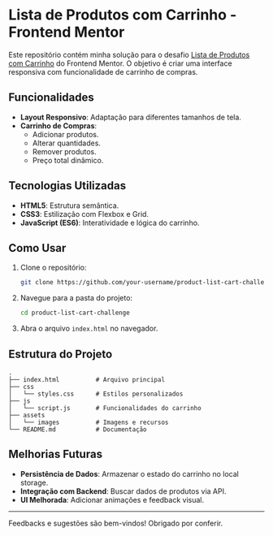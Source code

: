 # Lista de Produtos com Carrinho - Frontend Mentor

Este repositório contém minha solução para o desafio [Lista de Produtos com Carrinho](https://www.frontendmentor.io/challenges/product-list-with-cart-5MmqLVAp_d) do Frontend Mentor. O objetivo é criar uma interface responsiva com funcionalidade de carrinho de compras.

## Funcionalidades
- **Layout Responsivo**: Adaptação para diferentes tamanhos de tela.
- **Carrinho de Compras**:
  - Adicionar produtos.
  - Alterar quantidades.
  - Remover produtos.
  - Preço total dinâmico.

## Tecnologias Utilizadas
- **HTML5**: Estrutura semântica.
- **CSS3**: Estilização com Flexbox e Grid.
- **JavaScript (ES6)**: Interatividade e lógica do carrinho.

## Como Usar
1. Clone o repositório:
   ```bash
   git clone https://github.com/your-username/product-list-cart-challenge.git
   ```
2. Navegue para a pasta do projeto:
   ```bash
   cd product-list-cart-challenge
   ```
3. Abra o arquivo `index.html` no navegador.

## Estrutura do Projeto
```
.
├── index.html          # Arquivo principal
├── css
│   └── styles.css      # Estilos personalizados
├── js
│   └── script.js       # Funcionalidades do carrinho
├── assets
│   └── images          # Imagens e recursos
└── README.md           # Documentação
```

## Melhorias Futuras
- **Persistência de Dados**: Armazenar o estado do carrinho no local storage.
- **Integração com Backend**: Buscar dados de produtos via API.
- **UI Melhorada**: Adicionar animações e feedback visual.

---

Feedbacks e sugestões são bem-vindos! Obrigado por conferir.

